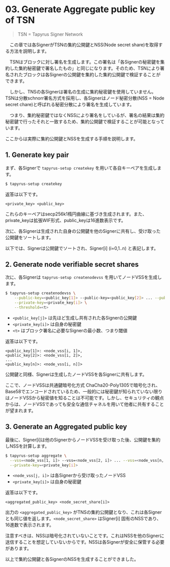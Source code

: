 # 03. Generate Aggregate public key of TSN

> TSN = Tapyrus Signer Network

　この章では各SignerがTSNの集約公開鍵とNSS(Node secret share)を取得する方法を説明します。

　TSNはブロックに対し署名を生成します。この署名は「各Signerの秘密鍵を集約した集約秘密鍵で署名したもの」と同じになります。そのため、TSNにより署名されたブロックは各Signerの公開鍵を集約した集約公開鍵で検証することができます。

　しかし、TNSの各Signerは署名の生成に集約秘密鍵を使用していません。TSNは分散schnorr署名方式を採用し、各Signerはノード秘密分散(NSS = Node secret chare)と呼ばれる秘密分散により署名を生成しています。

　つまり、集約秘密鍵ではなくNSSにより署名をしているが、署名の結果は集約秘密鍵で行ったそれと一致するため、集約公開鍵で検証することが可能となっています。



ここからは実際に集約公開鍵とNSSを生成する手順を説明します。

## 1. Generate key pair

まず、各Signerで `tapyrus-setup createkey` を用いて各自キーペアを生成します。

```bash
$ tapyrus-setup createkey
```

返答は以下です。

```
<private_key> <public_key>
```

これらのキーペアはsecp256k1楕円曲線に基づき生成されます。また、private_keyは拡張WIF形式、public_keyは16進数表示です。

次に、各Signerは生成された自身の公開鍵を他のSignerに共有し、受け取った公開鍵をソートします。

以下では、Signerは公開鍵でソートされ、Signer[i] (i=0,1..n) と表記します。

## 2. Generate node verifiable secret shares

次に、各Signerは `tapyrus-setup createnodevss` を用いてノードVSSを生成します。

```bash
$ tapyrus-setup createnodevss \
	--public-key=<public_key[1]> --public-key=<public_key[2]> ... --public-key=<public_key[n]> \
  	--private-key=<private_key[i]> \
  	--threshold=<t>
```

- `<public_key[j]>` は先ほど生成し共有された各Signerの公開鍵
- `<private_key[i]>` は自身の秘密鍵
- `<t>` はブロック署名に必要なSignerの最小数、つまり閾値

返答は以下です。

```
<public_key[1]>: <node_vss[i, 1]>,
<public_key[2]>: <node_vss[i, 2]>,
...
<public_key[n]>: <node_vss[i, n]]>
```

公開鍵と同様、Signerは生成したノードVSSを各Signerに共有します。

ここで、ノードVSSは共通鍵暗号化方式 ChaCha20-Poly1305で暗号化され、Base58でエンコードされているため、一般的には秘密鍵が知られていない限りはノードVSSから秘密値を知ることは不可能です。しかし、セキュリティの観点からは、ノードVSSであっても安全な通信チャネルを用いて他者に共有することが望まれます。

## 3. Generate an Aggregated public key

最後に、Signer[i]は他のSignerからノードVSSを受け取った後、公開鍵を集約しNSSを計算します。

```bash
$ tapyrus-setup aggregate \
  --vss=<node_vss[1, i]> --vss=<node_vss[2, i]> ... --vss=<node_vss[n, i]> \
  --private-key=<private_key[i]>
```

- `<node_vss[j, i]>` は各Signerから受け取ったノードVSS
- `<private_key[i]>` は自身の秘密鍵

返答は以下です。

```
<aggregated_public_key> <node_secret_share[i]>
```

出力の `<aggregated_public_key>` がTNSの集約公開鍵となり、これは各Signerとも同じ値を返します。`<node_secret_share>` はSigner[i] 固有のNSSであり、16進数で表示されます。

注意すべきは、NSSは暗号化されていないことです。これはNSSを他のSignerに送信することを想定していないからです。NSSは各Signerが安全に保管する必要があります。



以上で集約公開鍵と各SignerのNSSを生成することができました。